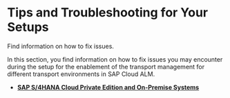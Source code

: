 <!-- loio0fb29d94c7a3433c9307ec64e1f7005b -->

# Tips and Troubleshooting for Your Setups

Find information on how to fix issues.

In this section, you find information on how to fix issues you may encounter during the setup for the enablement of the transport management for different transport environments in SAP Cloud ALM.

-   **[SAP S/4HANA Cloud Private Edition and On-Premise Systems](sap-s-4hana-cloud-private-edition-and-on-premise-systems-f5309b8.md "")**  


